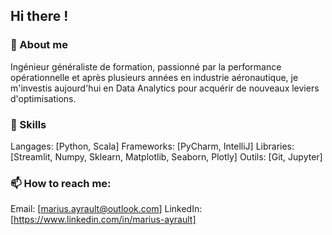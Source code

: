 ## Hi there !

### 🌱 About me
Ingénieur généraliste de formation, passionné par la performance opérationnelle et après plusieurs années en industrie aéronautique, 
je m'investis aujourd'hui en Data Analytics pour acquérir de nouveaux leviers d'optimisations. 

### 🔧 Skills
Langages: [Python, Scala]
Frameworks: [PyCharm, IntelliJ]
Libraries: [Streamlit, Numpy, Sklearn, Matplotlib, Seaborn, Plotly]
Outils: [Git, Jupyter]

### 📫 How to reach me:
Email: [marius.ayrault@outlook.com]
LinkedIn: [https://www.linkedin.com/in/marius-ayrault]



